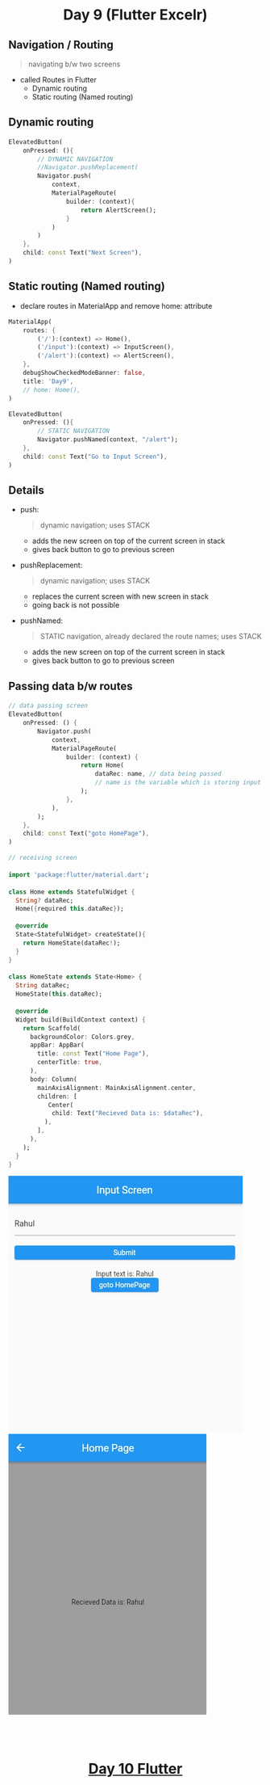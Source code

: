 <h1 align="center"> Day 9 (Flutter Excelr)</h1>

## Navigation / Routing
> navigating b/w two screens

- called Routes in Flutter
    - Dynamic routing 
    - Static routing (Named routing)

## Dynamic routing

```dart
ElevatedButton(
    onPressed: (){
        // DYNAMIC NAVIGATION
        //Navigator.pushReplacement(
        Navigator.push(
            context,
            MaterialPageRoute(
                builder: (context){
                    return AlertScreen();
                }
            )
        )
    }, 
    child: const Text("Next Screen"),
)
```

## Static routing (Named routing)

- declare routes in MaterialApp and remove home: attribute

```dart
MaterialApp(
    routes: {
        ('/'):(context) => Home(),
        ('/input'):(context) => InputScreen(),
        ('/alert'):(context) => AlertScreen(),
    },
    debugShowCheckedModeBanner: false,
    title: 'Day9',
    // home: Home(),
)
```
```dart
ElevatedButton(
    onPressed: (){
        // STATIC NAVIGATION
        Navigator.pushNamed(context, "/alert");
    }, 
    child: const Text("Go to Input Screen"),
)
```

## Details

- push: 
    > dynamic navigation; uses STACK 
    - adds the new screen on top of the current screen in stack 
    - gives back button to go to previous screen

- pushReplacement:
    > dynamic navigation; uses STACK 
    - replaces the current screen with new screen in stack
    - going back is not possible

- pushNamed:
    > STATIC navigation, already declared the route names; uses STACK 
    - adds the new screen on top of the current screen in stack 
    - gives back button to go to previous screen

## Passing data b/w routes

```dart
// data passing screen
ElevatedButton(
    onPressed: () {
        Navigator.push(
            context,
            MaterialPageRoute(
                builder: (context) {
                    return Home(
                        dataRec: name, // data being passed
                        // name is the variable which is storing input
                    );
                },
            ),
        );
    },
    child: const Text("goto HomePage"),
)
```

```dart
// receiving screen

import 'package:flutter/material.dart';

class Home extends StatefulWidget {
  String? dataRec;
  Home({required this.dataRec});

  @override
  State<StatefulWidget> createState(){
    return HomeState(dataRec!);
  }
}

class HomeState extends State<Home> {
  String dataRec;
  HomeState(this.dataRec);

  @override
  Widget build(BuildContext context) {
    return Scaffold(
      backgroundColor: Colors.grey,
      appBar: AppBar(
        title: const Text("Home Page"),
        centerTitle: true,
      ),
      body: Column(
        mainAxisAlignment: MainAxisAlignment.center,
        children: [
           Center(
            child: Text("Recieved Data is: $dataRec"),
          ),
        ],
      ),
    );
  }
}
```
<img src="Images/day9a.jpg" alt="sending image">
<img src="Images/day9b.jpg" alt="receiving image">


<br><br>
<h1 align="center"> <a href="/day10.md">Day 10 Flutter</a></h1>
